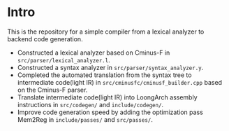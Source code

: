 # Intro

This is the repository for a simple compiler from a lexical analyzer to backend code generation.

* Constructed a lexical analyzer based on Cminus-F in `src/parser/lexical_analyzer.l`.
* Constructed a syntax analyzer in `src/parser/syntax_analyzer.y`.
* Completed the automated translation from the syntax tree to intermediate code(light IR) in `src/cminusfc/cminusf_builder.cpp` based on the Cminus-F parser.
* Translate intermediate code(light IR) into LoongArch assembly instructions in `src/codegen/` and `include/codegen/`.
* Improve code generation speed by adding the optimization pass Mem2Reg in `include/passes/` and `src/passes/`.
